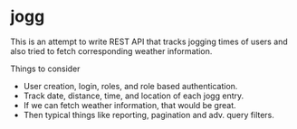 # jogg
This is an attempt to write REST API that tracks jogging times of users and also tried to fetch corresponding weather information.

Things to consider
* User creation, login, roles, and role based authentication.
* Track date, distance, time, and location of each jogg entry.
* If we can fetch weather information, that would be great.
* Then typical things like reporting, pagination and adv. query filters.
